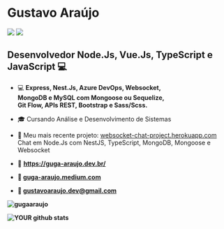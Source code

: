 # Gustavo Araújo
[<img src="https://img.shields.io/badge/linkedin-%230077B5.svg?&style=for-the-badge&logo=linkedin&logoColor=white" />](https://www.linkedin.com/in/GugaAraujo/) [<img src = "https://img.shields.io/badge/instagram-%23E4405F.svg?&style=for-the-badge&logo=instagram&logoColor=white">](https://www.instagram.com/Guga.raujo/) 

##  Desenvolvedor Node.Js, Vue.Js, TypeScript e JavaScript :computer:

- :computer:   <b>Express, Nest.Js, Azure DevOps, Websocket,<br>
MongoDB e MySQL com Mongoose ou Sequelize,<br>
Git Flow, APIs REST, Bootstrap e Sass/Scss.</b>
- :mortar_board: Cursando Análise e Desenvolvimento de Sistemas
- :pushpin:   Meu mais recente projeto: 
<a href="https://websocket-chat-project.herokuapp.com/" target="_blank" rel="noopener">websocket-chat-project.herokuapp.com</a> <br>
Chat em Node.Js com NestJS, TypeScript, MongoDB, Mongoose e Websocket

- :triangular_flag_on_post: <a href="https://www.guga-araujo.dev.br/" target="_blank"><b> https://guga-araujo.dev.br/<b></a>
- :book: <a href="https://guga-araujo.medium.com/" target="_blank" rel="noopener">guga-araujo.medium.com</a>
- :email:   gustavoaraujo.dev@gmail.com


 <p><img src="https://github-readme-stats.vercel.app/api/top-langs?username=gugaaraujo&show_icons=true&locale=en&layout=compact" alt="gugaaraujo" /></p>

![YOUR github stats](https://github-readme-stats.vercel.app/api?username=GugaAraujo)






